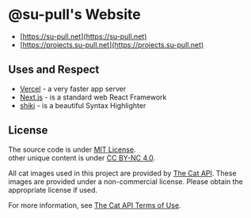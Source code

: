 # @su-pull's Website

- [https://su-pull.net](https://su-pull.net)
- [https://projects.su-pull.net](https://projects.su-pull.net)

## Uses and Respect

- [Vercel](https://vercel.com/) - a very faster app server
- [Next.js](https://nextjs.org/) - is a standard web React Framework
- [shiki](https://shiki.matsu.io/) - is a beautiful Syntax Highlighter

## License

The source code is under [MIT License](https://github.com/su-pull/sentry/blob/main/license).  
other unique content is under [CC BY-NC 4.0](https://creativecommons.org/licenses/by-nc/4.0/).

All cat images used in this project are provided by [The Cat API](https://thecatapi.com/). These images are provided under a non-commercial license.
Please obtain the appropriate license if used.

For more information, see [The Cat API Terms of Use](https://thecatapi.com/terms).

